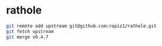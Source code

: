 # rathole

```bash
git remote add upstream git@github.com:rapiz1/rathole.git
git fetch upstream
git merge v0.4.7
```